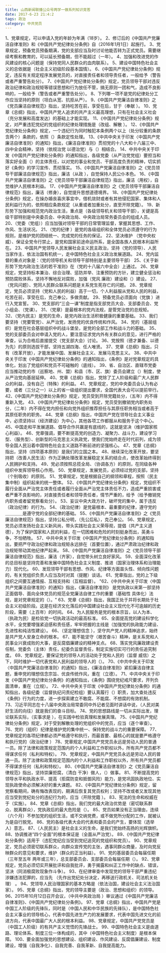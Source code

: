```yaml
---
title: 山西新闻联播公众号两学一做系列知识竞答
date: 2017-6-23 21:4:2
tags: 政治
category: 中共党员
---
```

1、党章规定，可以申请入党的年龄为年满（18岁）。
2、修订后的《中国共产党廉洁自律准则》和《中国共产党纪律处分条例》自（2016年1月1日）起施行。
3、党章规定，预备党员预备期满，党的支部应当及时讨论他能否转为正式党员。需要继续考察和教育的，可以延长预备期，但不能超过（一年）。
4、加强和改进党的作风建设的核心问题是（保持党同人民群众的血肉联系）。
5、建设中国特色社会主义的总依据是（社会主义初级阶段基本国情）。
6、《中国共产党纪律处分条例》规定，违反有关规定程序发展党员的，对直接责任者和领导责任者，一般给予（警告或者严重警告处分）。
7、《中国共产党纪律处分条例》规定，党员领导干部对违反政治纪律和政治规矩等错误思想和行为放任不管，搞无原则一团和气，造成不良影响的，一般给予（警告或者严重警告处分）。
8、下列哪一项不是党的纪律处分工作应当坚持的原则（坦白从宽、抗拒从严）。
9、《中国共产党廉洁自律准则》之《党员廉洁自律规范》指出，坚持吃苦在前，享受在后，甘于（奉献  ）。
10、党章《总纲》指出，中国共产党人追求的共产主义最高理想，只有在社会主义社会（充分发展和高度发达）的基础上才能实现。
11、《中国共产党纪律处分条例》规定，对严重违犯党纪的党组织的纪律处理措施是（改组、解散 ）。
12、《中国共产党纪律处分条例》规定，一个违纪行为同时触犯本条例两个以上（处分较重的条款含两个）条款的，依照（）条款定性处理。
13、《中共中央关于印发〈中国共产党廉洁自律准则〉的通知》指出，《廉洁自律准则》贯彻党的十八大和十八届三中、四中全会精神，坚持（依规治党 以德治党）与（）相结合。
14、中共中央关于印发《中国共产党纪律处分条例》的通知指出，各级党委（从严治党党组）要担当和落实好全面（）的主体责任，以对党的事业和党员、干部高度负责的精神，切实抓好《条例》的学习宣传、贯彻落实。
15、《中国共产党廉洁自律准则》之《党员领导干部廉洁自律规范》指出，廉洁（从政 ），自觉保持人民公仆本色。
16、《中国共产党廉洁自律准则》之《党员领导干部廉洁自律规范》指出，廉洁（用权），自觉维护人民根本利益。
17、《中国共产党廉洁自律准则》之《党员领导干部廉洁自律规范》指出，廉洁（修身），自觉提升思想道德境界。
18、《中国共产党纪律处分条例》规定，在操办婚丧喜庆事宜中，借机敛财或者有其他侵犯国家、集体和人民利益行为的，依照相应条款规定（从重或者加重处分，直至开除党籍）。
19、新形势下加强和规范党内政治生活，重点是（各级领导机关和领导干部），关键是高级干部特别是中央委员会、中央政治局、中央政治局常务委员会的组成人员。
20、（党委（党组））应当加强对领导干部的日常管理监督，掌握其思想、工作、作风、生活状况。
21、（党的纪律 ）是党的各级组织和全体党员必须遵守的行为规则，是维护党的团结统一、完成党的任务的保证。
22、坚决维护  （党中央权威）、保证全党令行禁止，是党和国家前途命运所系，是全国各族人民根本利益所在。
23、中国共产党领导人民发展社会主义民主政治，坚持（党的领导）、人民当家作主、依法治国有机统一，走中国特色社会主义政治发展道路。
24、党内监督的重点对象是：（党的领导机关和领导干部特别是主要领导干部）
25、《关于新形势下党内政治生活的若干准则》在（党的十八届六中全会）上通过。
26、党章规定，党坚持标本兼治、综合治理、惩防并举、注重预防的方针，建立健全惩治和预防腐败体系，坚持不懈地反对腐败，加强（党风 廉政）建设和（）建设。
27、（党风问题）、党同人民群众联系问题是关系党生死存亡的问题。
28、党章规定，党员必须坚持（党和人民的利益）高于一切，个人利益服从党和人民的利益，吃苦在前，享受在后，克己奉公，多做贡献。
29、预备党员必须面向（党旗 ）进行入党宣誓。
30、党支部的“三会一课”制度是指支部党员大会、支部委员会、党小组会、（党课）。
31、（党章）是最根本的党内法规，是管党治党的总规矩。
32、（党内民主）是党的生命，是党内政治生活积极健康的重要基础。
33、我们要坚持（党要管党）、从严治党，发扬党的优良传统和作风。
34、党的（基层组织）是党在社会基层组织中的战斗堡垒，是党的全部工作和战斗力的基础。
35、党的支部委员会对申请入党的人，要注意征求党内外有关群众的意见，进行严格的审查，认为合格后直接提交（党支部大会）讨论。
36、党按照（德才兼备、以德为先）的原则选拔干部，坚持五湖四海、任人唯贤。
37、党章《总纲》指出，只有（改革开放），才能发展中国、发展社会主义、发展马克思主义。
38、中共中央关于印发《中国共产党纪律处分条例》的通知指出，《条例》是对党章规定的具体化，划出了党组织和党员不可碰触的（底线）。
39、省、自治区、直辖市党委应当推动党的市（巡察地、州、盟）和县（市、区、旗）委员会建立（）制度，使从严治党向基层延伸。
40、党章《总纲》指出，党除了工人阶级和最广大人民群众的利益，没有自己（特殊）的利益。
41、党章规定，党的中央委员会认为有必要，或者（三分之一）以上的省一级组织提出要求，全国代表大会可以提前举行。
42、《中国共产党纪律处分条例》规定，党员受到开除党籍处分，（五年）内不得重新入党。
43、《中国共产党纪律处分条例》规定，党员受到撤销党内职务处分，（二年）内不得在党内担任和向党外组织推荐担任与其原任职务相当或者高于其原任职务的职务。
44、党章《总纲》指出，中国共产党在领导社会主义事业中，必须坚持以（经济建设）为中心，其他各项工作都服从和服务于这个中心。
45、中国走和平发展道路、倡导合作共赢是有底线的，这就是坚决（维护国家核心利益）。
46、党章强调，要不断提高党的创造力、凝聚力、战斗力，建设学习型、（服务型）、创新型的马克思主义执政党，使我们党始终走在时代前列，成为领导全国人民沿着中国特色社会主义道路不断前进的坚强核心。
47、党章《总纲》指出，坚持（四项基本原则）是我们的立国之本。
48、继续深化改革开放，要坚持把（改善人民生活）作为正确处理改革发展稳定关系的结合点，使改革始终得到人民拥护和支持。
49、党必须按照总揽全局、（协调各方）的原则，在同级各种组织中发挥领导核心作用。
50、党章规定，发展党员，必须经过党的支部，坚持（个别吸收）的原则。
51、党章规定，党是根据自己的纲领和章程，按照（民主集中制）组织起来的统一整体。
52、《中国共产党纪律处分条例》规定，党组织不履行全面从严治党主体责任或者履行全面从严治党主体责任不力，造成严重损害或者严重不良影响的，对直接责任者和领导责任者，情节严重的，给予（给予撤销党内职务或者留党察看处分）。
53、妄议中央大政方针，破坏党的集中，属于违反（政治纪律）的行为。
54、（政治纪律）是党最根本、最重要的纪律，遵守党的＿＿＿＿是遵守党的全部纪律的基础。
55、《中国共产党廉洁自律准则》之《党员廉洁自律规范》指出，坚持公私分明，（先公后私），克己奉公。
56、党章规定，党员必须发扬社会主义新风尚，带头实践社会主义荣辱观，提倡（共产主义道德），为了保护国家和人民的利益，在一切困难和危险的时刻挺身而出，英勇斗争，不怕牺牲。
57、中共中央关于印发《中国共产党纪律处分条例》的通知指出，要把严守政治纪律和政治规矩永远排在（首要位置），通过严肃政治纪律和政治规矩带动其他纪律严起来。
58、《中国共产党廉洁自律准则》之《党员领导干部廉洁自律规范》指出，廉洁（齐家），自觉带头树立良好家风。
59、全面深化改革的总目标是坚持完善和发展中国特色社会主义制度、推进（国家治理体系和治理能力）现代化。
60、发现领导干部有思想、作风、纪律等方面苗头性、倾向性问题的，有关党组织负责人应当及时对其（提醒）谈话。
61、党章指出，党的上下级组织之间要互通情报、互相支持和（互相监督）。
"62、《中共中央关于印发〈中国共产党廉洁自律准则〉的通知》指出，《廉洁自律准则》
是党执政以来第一部坚持正面倡导、面向全体党员的规范全党廉洁自律工作的重要（基础性  具体化）法规，是对党章规定的（）。"
63、党章《总纲》指出，我国正处于并将长期处于社会主义初级阶段。这是在经济文化落后的中国建设社会主义现代化不可逾越的历史阶段，需要（上百年）的时间。
64、为人民服务是党的根本宗旨，以人为本、（执政为民）是检验党一切执政活动的最高标准。
65、全面提高党的建设科学化水平，全党要增强紧迫感和责任感，牢牢把握的主线是（加强党的执政能力建设、先进性和纯洁性建设）。
66、（坚定理想信念 ），坚守共产党人的精神追求，始终是共产党人安身立命的根本。
67、能不能坚守（艰苦奋斗）精神，是关系党和人民事业兴衰成败的大事，是反腐倡廉建设的精神支点。
68、落实党风廉政建设责任制，党委负（主体）责任，纪委负监督责任，制定实施切实可行的责任追究制度。
69、党章规定，要保证党的领导人的活动处于党和人民的（监督  威信）之下，同时维护一切代表党和人民利益的领导人的（）。
70、《中共中央关于印发〈中国共产党廉洁自律准则〉的通知》指出，《廉洁自律准则》紧扣廉洁自律主题，重申党的理想信念宗旨、优良传统作风，重在（立德）。
71、中共中央关于印发《中国共产党纪律处分条例》的通知指出，《条例》围绕党纪戒尺要求，开列负面清单，重在（立规）。
72、中共中央关于印发《中国共产党纪律处分条例》的通知指出，各级纪委（监督执纪问责纪检组）要认真履行（）职责，加大查处违反《条例》行为的力度，进一步探索建立不敢腐、不能腐、不想腐的有效机制。
73、习近平同志在十八届中央政治局常委同中外记者见面时讲话中说，（人民对美好生活的向往）就是我们的奋斗目标。
74、党的思想路线是一切从实际出发，理论联系实际，（实事求是 ），在实践中检验真理和发展真理。
75、《中国共产党纪律处分条例》规定，对于受到解散处理的党组织中的党员，应当（逐个审查）。
76、党的（组织）纪律是维护党的集中统一、保持党的战斗力的重要保障。
77、党章规定的各项纪律都必须严格遵守和执行，而最首要、最核心的就是要严格遵守和执行党的（政治纪律 ）
78、党章规定,中国共产党党员永远是劳动人民的普通一员。除了法律和政策规定范围内的个人利益和工作职权以外，所有共产党员都不得谋求任何（私利和特权）。
79、党章规定，中国共产党党员永远是劳动人民的普通一员。除了法律和政策规定范围内的个人利益和工作职权以外，所有共产党员都不得谋求任何（私利和特权）。
80、《中国共产党廉洁自律准则》之《党员廉洁自律规范》指出，坚持崇廉拒腐，（清白 干净）做人，（）做事。
81、不断提高党的领导水平和执政水平、提高（拒腐防变和抵御风险）能力，是党巩固执政地位、实现执政使命必须解决好的重大课题。
82、《中国共产党纪律处分条例》规定，留党察看期间，确有悔改表现的，期满后恢复其党员权利；坚持不改或者又发现其他应当受到党纪处分的违纪行为的，应当（开除党籍 ）。
83、宪法的生命和权威在于（实施）。
84、党章《总纲》指出，我们党的最大政治优势是（密切联系群众、脱离群众），党执政后的最大危险是（）。
85、党员如果没有正当理由，连续（六个月）不参加党的组织生活，或不交纳党费，或不做党所分配的工作，就被认为是自行脱党。
86、党的各级代表大会的代表和委员会的产生，要体现（选举人）意志。
87、（人民民主）是社会主义的生命，是我们党始终高扬的光辉旗帜。
88、协调推进“四个全面”的根本保证是（全面从严治党）。
89、《中国共产党纪律处分条例》适用于（违犯党纪应当受到党纪追究的党组织和党员）。
90、党章规定，党员必须密切联系群众，向群众宣传党的主张，遇事同群众商量，及时向党反映群众的意见和要求，维护（群众的正当利益）。
91、党的基层委员会每届任期（三年至五年   两年或三年），总支部委员会、支部委员会每届任期（）。
92、党章规定，党员必须切实开展批评和自我批评，勇于揭露和纠正工作中的缺点、错误，坚决（同消极腐败现象作斗争）。
93、在纪律审查中发现党的领导干部严重违纪涉嫌违法犯罪的，应当先 （先作出党纪处分决定，再移送行政机关、司法机关处理） 。
94、党领导人民治理国家的基本方略是（依法治国，建设社会主义法治国家）。
95、党章《总纲》指出，党的领导主要是（政治、思想和组织）的领导。
96、2015年10月12日召开会议，（中共中央政治局 ）审议通过《中国共产党廉洁自律准则》、《中国共产党纪律处分条例》。
97、党章《总纲》指出，中国共产党是中国工人阶级的先锋队，同时是（中国人民和中华民族的先锋队），是中国特色社会主义事业的领导核心，代表中国先进生产力的发展要求，代表中国先进文化的前进方向，代表中国最广大人民的根本利益。
98、党章规定，中国共产党党员是（中国工人阶级）的有共产主义觉悟的先锋战士。
99、中国特色社会主义是由道路、理论体系、制度三位一体构成的，其中（中国特色社会主义制度）是根本保障。
100、要全面加强党的思想建设、组织建设、作风建设、反腐倡廉建设、制度建设，增强（自我净化）、自我完善、自我革新、自我提高能力。
